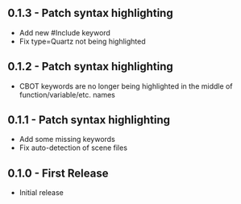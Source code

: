 ## 0.1.3 - Patch syntax highlighting
* Add new #Include keyword
* Fix type=Quartz not being highlighted

## 0.1.2 - Patch syntax highlighting
* CBOT keywords are no longer being highlighted in the middle of function/variable/etc. names

## 0.1.1 - Patch syntax highlighting
* Add some missing keywords
* Fix auto-detection of scene files

## 0.1.0 - First Release
* Initial release

